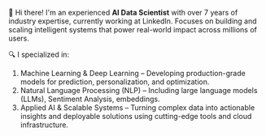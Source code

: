 👋 Hi there! I'm an experienced **AI Data Scientist** with over 7 years of industry expertise, currently working at LinkedIn. Focuses on building and scaling intelligent systems that power real-world impact across millions of users.

🔍 I specialized in:
1. Machine Learning & Deep Learning – Developing production-grade models for prediction, personalization, and optimization.
2. Natural Language Processing (NLP) – Including large language models (LLMs), Sentiment Analysis, embeddings.
3. Applied AI & Scalable Systems – Turning complex data into actionable insights and deployable solutions using cutting-edge tools and cloud infrastructure.
